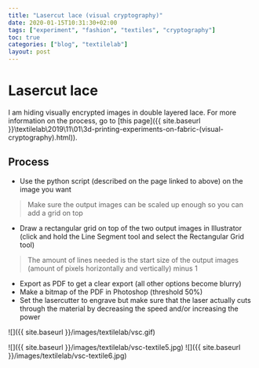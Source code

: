 ```yaml
---
title: "Lasercut lace (visual cryptography)"
date: 2020-01-15T10:31:30+02:00
tags: ["experiment", "fashion", "textiles", "cryptography"]
toc: true
categories: ["blog", "textilelab"]
layout: post
---
```


# Lasercut lace
I am hiding visually encrypted images in double layered lace. For more information on the process, go to [this page]({{ site.baseurl }}\textilelab\2019\11\01\3d-printing-experiments-on-fabric-(visual-cryptography).html)).

## Process
- Use the python script (described on the page linked to above) on the image you want
> Make sure the output images can be scaled up enough so you can add a grid on top
- Draw a rectangular grid on top of the two output images in Illustrator (click and hold the Line Segment tool and select the Rectangular Grid tool)
> The amount of lines needed is the start size of the output images (amount of pixels horizontally and vertically) minus 1
- Export as PDF to get a clear export (all other options become blurry)
- Make a bitmap of the PDF in Photoshop (threshold 50%) 
- Set the lasercutter to engrave but make sure that the laser actually cuts through the material by decreasing the speed and/or increasing the power

![]({{ site.baseurl }}/images/textilelab/vsc.gif)

<div markdown="1" class="row-2">
![]({{ site.baseurl }}/images/textilelab/vsc-textile5.jpg)
![]({{ site.baseurl }}/images/textilelab/vsc-textile6.jpg)
</div>

